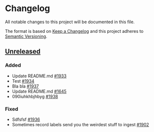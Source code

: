 # Changelog

All notable changes to this project will be documented in this file.

The format is based on [Keep a Changelog](http://keepachangelog.com/)
and this project adheres to [Semantic Versioning](http://semver.org/).

## [Unreleased](https://github.com/atomisthqa/handlers/tree/HEAD)

### Added

-   Update README.md [#1933](https://github.com/atomisthqa/handlers/issues/1933)
-   Test [#1934](https://github.com/atomisthqa/handlers/issues/1934)
-   Bla bla [#1937](https://github.com/atomisthqa/handlers/issues/1937)
-   Update README.md [#1645](https://github.com/atomisthqa/handlers/issues/1645)
-   090iuhkhbjhbyg [#1938](https://github.com/atomisthqa/handlers/issues/1938)

### Fixed

-   Sdfsfsf [#1936](https://github.com/atomisthqa/handlers/issues/1936)
-   Sometimes record labels send you the weirdest stuff to ingest [#1902](https://github.com/atomisthqa/handlers/issues/1902)